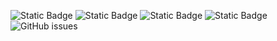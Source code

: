 ![Static Badge](https://img.shields.io/badge/blacklists-60-000000) ![Static Badge](https://img.shields.io/badge/blacklisted-2795144-cc0000) ![Static Badge](https://img.shields.io/badge/whitelisted-2242-00CC00) ![Static Badge](https://img.shields.io/badge/streaming_blacklist-28106-000000) ![GitHub issues](https://img.shields.io/github/issues/fabriziosalmi/blacklists)
